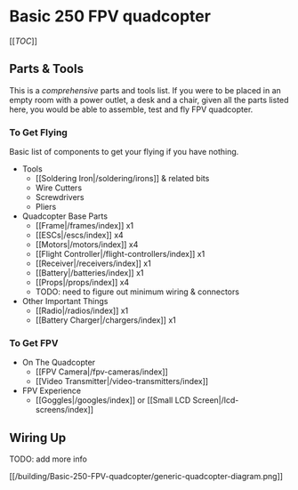 # Basic 250 FPV quadcopter

[[_TOC_]]

## Parts & Tools

This is a *comprehensive* parts and tools list. If you were to be placed in an empty room with a power outlet, a desk and a chair, given all the parts listed here, you would be able to assemble, test and fly FPV quadcopter.

### To Get Flying

Basic list of components to get your flying if you have nothing.

* Tools
  * [[Soldering Iron|/soldering/irons]] & related bits
  * Wire Cutters
  * Screwdrivers
  * Pliers
* Quadcopter Base Parts
  * [[Frame|/frames/index]] x1
  * [[ESCs|/escs/index]] x4
  * [[Motors|/motors/index]] x4
  * [[Flight Controller|/flight-controllers/index]] x1
  * [[Receiver|/receivers/index]] x1
  * [[Battery|/batteries/index]] x1
  * [[Props|/props/index]] x4
  * TODO: need to figure out minimum wiring & connectors
* Other Important Things
  * [[Radio|/radios/index]] x1
  * [[Battery Charger|/chargers/index]] x1

### To Get FPV

* On The Quadcopter
  * [[FPV Camera|/fpv-cameras/index]]
  * [[Video Transmitter|/video-transmitters/index]]
* FPV Experience
  * [[Goggles|/googles/index]] or [[Small LCD Screen|/lcd-screens/index]]

## Wiring Up

TODO: add more info

[[/building/Basic-250-FPV-quadcopter/generic-quadcopter-diagram.png]]

